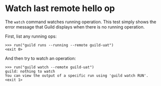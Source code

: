 # Watch last remote hello op

The `watch` command watches running operation. This test simply shows
the error message that Guild displays when there is no running
operation.

First, list any running ops:

    >>> run("guild runs --running --remote guild-uat")
    <exit 0>

And then try to watch an operation:

    >>> run("guild watch --remote guild-uat")
    guild: nothing to watch
    You can view the output of a specific run using 'guild watch RUN'.
    <exit 1>
